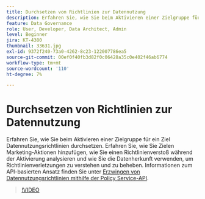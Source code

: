 ```yaml
---
title: Durchsetzen von Richtlinien zur Datennutzung
description: Erfahren Sie, wie Sie beim Aktivieren einer Zielgruppe für ein Ziel Datennutzungsrichtlinien durchsetzen. Erfahren Sie, wie Sie Zielen Marketing-Aktionen hinzufügen, wie Sie einen Richtlinienverstoß während der Aktivierung analysieren und wie Sie die Datenherkunft verwenden, um Richtlinienverletzungen zu verstehen und zu beheben.
feature: Data Governance
role: User, Developer, Data Architect, Admin
level: Beginner
jira: KT-4380
thumbnail: 33631.jpg
exl-id: 9372f240-73a0-4262-8c23-122007786ea5
source-git-commit: 00ef0f40fb3d82f0c06428a35c0e402f46ab6774
workflow-type: tm+mt
source-wordcount: '110'
ht-degree: 7%

---
```


# Durchsetzen von Richtlinien zur Datennutzung

Erfahren Sie, wie Sie beim Aktivieren einer Zielgruppe für ein Ziel Datennutzungsrichtlinien durchsetzen. Erfahren Sie, wie Sie Zielen Marketing-Aktionen hinzufügen, wie Sie einen Richtlinienverstoß während der Aktivierung analysieren und wie Sie die Datenherkunft verwenden, um Richtlinienverletzungen zu verstehen und zu beheben. Informationen zum API-basierten Ansatz finden Sie unter [Erzwingen von Datennutzungsrichtlinien mithilfe der Policy Service-API](https://experienceleague.adobe.com/docs/experience-platform/data-governance/enforcement/api-enforcement.html).

>[!VIDEO](https://video.tv.adobe.com/v/33631?learn=on)